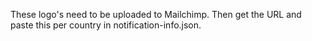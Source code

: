 These logo's need to be uploaded to Mailchimp. Then get the URL and paste this per country in notification-info.json.
